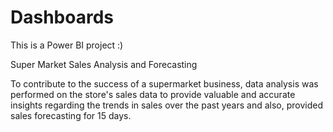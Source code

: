 # Dashboards

This is a Power BI project :)

Super Market Sales Analysis and Forecasting

To contribute to the success of a supermarket business, data analysis was performed on the store's sales data to provide valuable and accurate insights regarding the trends in sales over the past years and also, provided sales forecasting for 15 days.
